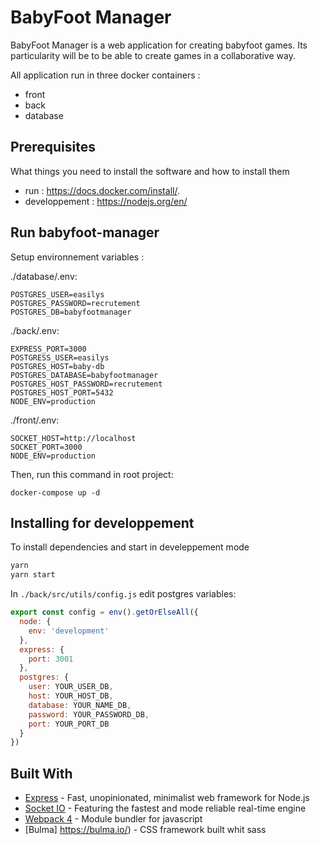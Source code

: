 # BabyFoot Manager

BabyFoot Manager is a web application for creating babyfoot games. Its particularity will be to be able to create games in a collaborative way.


All application run in three docker containers : 
  - front
  - back
  - database
  
## Prerequisites

What things you need to install the software and how to install them

- run : https://docs.docker.com/install/.
- developpement : https://nodejs.org/en/


## Run babyfoot-manager

Setup environnement variables :

./database/.env: 
```
POSTGRES_USER=easilys
POSTGRES_PASSWORD=recrutement
POSTGRES_DB=babyfootmanager
```

./back/.env:
```
EXPRESS_PORT=3000
POSTGRESS_USER=easilys
POSTGRES_HOST=baby-db
POSTGRES_DATABASE=babyfootmanager
POSTGRES_HOST_PASSWORD=recrutement
POSTGRES_HOST_PORT=5432
NODE_ENV=production
```

./front/.env:
```
SOCKET_HOST=http://localhost
SOCKET_PORT=3000
NODE_ENV=production
```

Then, run this command in root project:

```
docker-compose up -d
```

## Installing for developpement

To install dependencies and start in develeppement mode

```bash
yarn
yarn start
```

In `./back/src/utils/config.js` edit postgres variables: 

```js
export const config = env().getOrElseAll({
  node: {
    env: 'development'
  },
  express: {
    port: 3001
  },
  postgres: {
    user: YOUR_USER_DB,
    host: YOUR_HOST_DB,
    database: YOUR_NAME_DB,
    password: YOUR_PASSWORD_DB,
    port: YOUR_PORT_DB
  }
})
```

## Built With

* [Express](http://www.dropwizard.io/1.0.2/docs/) - Fast, unopinionated, minimalist web framework for Node.js
* [Socket IO](https://socket.io/) - Featuring the fastest and mode reliable real-time engine
* [Webpack 4](https://rometools.github.io/rome/) - Module bundler for javascript
* [Bulma] https://bulma.io/) - CSS framework built whit sass


